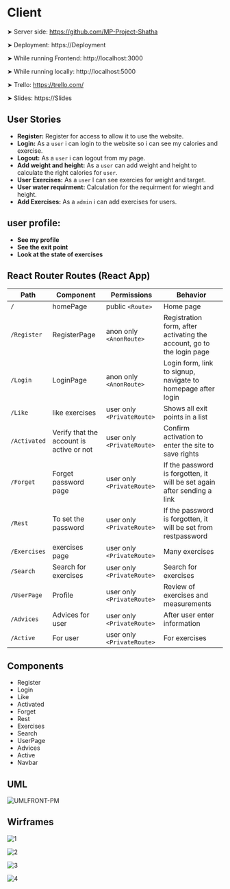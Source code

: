 # Client

➤ Server side: https://github.com/MP-Project-Shatha

➤ Deployment: https://Deployment

➤ While running Frontend: http://localhost:3000

➤ While running locally: http://localhost:5000

➤ Trello: https://trello.com/

➤ Slides: https://Slides


## User Stories

- **Register:** Register for access to allow it to use the website.
- **Login:** As a `user` i can login to the website so i can see my calories and exercise.
- **Logout:** As a `user` i can logout from my page.
- **Add weight and height:** As a `user` can add weight and height to calculate the right calories  for `user`.
- **User Exercises:** As a `user` l can see exercies for weight and target.
- **User water requirment:** Calculation for the requirment for wieght and height.
- **Add Exercises:**  As a `admin` i can add exercises for users. 

 ## user profile:

- **See my profile**
- **See the exit point**
 - **Look at the state of exercises**

## React Router Routes (React App)

| Path             | Component            | Permissions                | Behavior                                                     |
| ---------------- | -------------------- | -------------------------- | ------------------------------------------------------------ |
| `/`              | homePage           | public `<Route>`           | Home page                                                    |
| `/Register`        | RegisterPage           |anon only `<AnonRoute>`     |Registration form, after activating the account, go to the login page |
| `/Login`         | LoginPage            | anon only `<AnonRoute>`    | Login form, link to signup, navigate to homepage after login |
| `/Like`     | like exercises    | user only `<PrivateRoute>` | Shows all exit points in a list                              |
| `/Activated` | Verify that the account is active or not   | user only `<PrivateRoute>` | Confirm activation to enter the site to save rights
| `/Forget` | Forget password page                  | user only `<PrivateRoute>` | If the password is forgotten, it will be set again after sending a link |
| `/Rest` | To set the password | user only `<PrivateRoute>` | If the password is forgotten, it will be set from restpassword                             |
| `/Exercises` |exercises page                  | user only `<PrivateRoute>` | Many exercises  
| `/Search` |   Search for exercises                | user only `<PrivateRoute>` |   Search for exercises    
| `/UserPage` | Profile                | user only `<PrivateRoute>` | Review of exercises and measurements    
| `/Advices` |  Advices for user               | user only `<PrivateRoute>` | After user enter information
| `/Active` |  For user             | user only `<PrivateRoute>` | For exercises


## Components
- Register
- Login
- Like
- Activated
- Forget
- Rest
- Exercises
- Search
- UserPage
- Advices
- Active
- Navbar

## UML
![UMLFRONT-PM](https://user-images.githubusercontent.com/92248175/146686631-2a612f9f-c6ff-4c2d-9811-520617fd0867.png)


## Wirframes
![1](https://user-images.githubusercontent.com/92248175/146723241-953895b8-5a1b-47ec-924d-eaad218bc410.png)


![2](https://user-images.githubusercontent.com/92248175/146723249-d2d8bb58-4bf3-4323-8b51-4db289ac7618.png)


![3](https://user-images.githubusercontent.com/92248175/146723258-02cd7ef4-7d5a-4635-bb03-0a17c196d433.png)


![4](https://user-images.githubusercontent.com/92248175/146724545-4bde900c-890a-4ae9-840f-f251821b2a1a.png)


